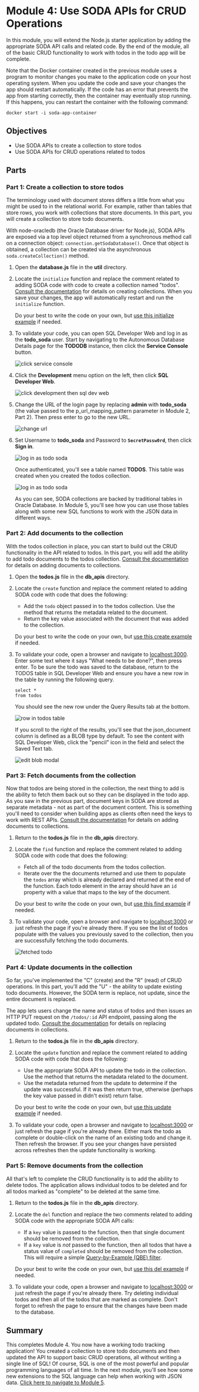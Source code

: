 # Module 4: Use SODA APIs for CRUD Operations

In this module, you will extend the Node.js starter application by adding the appropriate SODA API calls and related code. By the end of the module, all of the basic CRUD functionality to work with todos in the todo app will be complete.

Note that the Docker container created in the previous module uses a program to monitor changes you make to the application code on your host operating system. When you update the code and save your changes the app should restart automatically. If the code has an error that prevents the app from starting correctly, then the container may eventually stop running. If this happens, you can restart the container with the following command:

```
docker start -i soda-app-container
```

## Objectives

- Use SODA APIs to create a collection to store todos
- Use SODA APIs for CRUD operations related to todos

## Parts

### **Part 1**: Create a collection to store todos

The terminology used with document stores differs a little from what you might be used to in the relational world. For example, rather than tables that store rows, you work with collections that store documents. In this part, you will create a collection to store todo documents.

With node-oracledb (the Oracle Database driver for Node.js), SODA APIs are exposed via a top level object returned from a synchronous method call on a connection object: `connection.getSodaDatabase()`. Once that object is obtained, a collection can be created via the asynchronous `soda.createCollection()` method.

1. Open the **database.js** file in the **util** directory.

2. Locate the `initialize` function and replace the comment related to adding SODA code with code to create a collection named "todos". [Consult the documentation](https://oracle.github.io/node-oracledb/doc/api.html#creatingsodacollections) for details on creating collections. When you save your changes, the app will automatically restart and run the `initialize` function.

   Do your best to write the code on your own, but [use this initialize example](solutions/4/initialize.js) if needed.

3. To validate your code, you can open SQL Developer Web and log in as the **todo_soda** user. Start by navigating to the Autonomous Database Details page for the **TODODB** instance, then click the **Service Console** button.

   ![click service console](images/4/click-service-console.png)

3. Click the **Development** menu option on the left, then click **SQL Developer Web**.

   ![click development then sql dev web](images/4/click-development-sql-dev-web.png)

4. Change the URL of the login page by replacing **admin** with **todo_soda** (the value passed to the p_url_mapping_pattern parameter in Module 2, Part 2). Then press enter to go to the new URL.

   ![change url](images/4/change-url.png)

5. Set Username to **todo_soda** and Password to **`SecretPassw0rd`**, then click **Sign in**.

   ![log in as todo soda](images/4/log-in-as-todo-soda.png)

   Once authenticated, you'll see a table named **TODOS**. This table was created when you created the todos collection.
   
   ![log in as todo soda](images/4/todos-table.png)
   
   As you can see, SODA collections are backed by traditional tables in Oracle Database. In Module 5, you'll see how you can use those tables along with some new SQL functions to work with the JSON data in different ways.

### **Part 2**: Add documents to the collection

With the todos collection in place, you can start to build out the CRUD functionality in the API related to todos. In this part, you will add the ability to add todo documents to the todos collection. [Consult the documentation](https://oracle.github.io/node-oracledb/doc/api.html#-293-creating-and-accessing-soda-documents) for details on adding documents to collections.

1. Open the **todos.js** file in the **db_apis** directory.

2. Locate the `create` function and replace the comment related to adding SODA code with code that does the following:
   * Add the `todo` object passed in to the todos collection. Use the method that returns the metadata related to the document.
   * Return the key value associated with the document that was added to the collection.

   Do your best to write the code on your own, but [use this create example](solutions/4/create.js) if needed.

3. To validate your code, open a browser and navigate to [localhost:3000](http://localhost:3000). Enter some text where it says "What needs to be done?", then press enter. To be sure the todo was saved to the database, return to the TODOS table in SQL Developer Web and ensure you have a new row in the table by running the following query.

   ```
   select *
   from todos
   ```

   You should see the new row under the Query Results tab at the bottom.

   ![row in todos table](images/4/row-in-todos-table.png)

   If you scroll to the right of the results, you'll see that the json_document column is defined as a BLOB type by default. To see the content with SQL Developer Web, click the "pencil" icon in the field and select the Saved Text tab.

   ![edit blob modal](images/4/blob-content.png)

### **Part 3**: Fetch documents from the collection

Now that todos are being stored in the collection, the next thing to add is the ability to fetch them back out so they can be displayed in the todo app. As you saw in the previous part, document keys in SODA are stored as separate metadata - not as part of the document content. This is something you'll need to consider when building apps as clients often need the keys to work with REST APIs. [Consult the documentation](https://oracle.github.io/node-oracledb/doc/api.html#-293-creating-and-accessing-soda-documents) for details on adding documents to collections.

1. Return to the **todos.js** file in the **db_apis** directory.

2. Locate the `find` function and replace the comment related to adding SODA code with code that does the following:
   * Fetch all of the todo documents from the todos collection.
   * Iterate over the the documents returned and use them to populate the `todos` array which is already declared and returned at the end of the function. Each todo element in the array should have an `id` property with a value that maps to the key of the document.

   Do your best to write the code on your own, but [use this find example](solutions/4/find.js) if needed.

3. To validate your code, open a browser and navigate to [localhost:3000](http://localhost:3000) or just refresh the page if you're already there. If you see the list of todos populate with the values you previously saved to the collection, then you are successfully fetching the todo documents.

   ![fetched todo](images/4/fetched-todo.png)

### **Part 4**: Update documents in the collection

So far, you've implemented the "C" (create) and the "R" (read) of CRUD operations. In this part, you'll add the "U" - the ability to update existing todo documents. However, the SODA term is replace, not update, since the entire document is replaced. 

The app lets users change the name and status of todos and then issues an HTTP PUT request on the `/todos/:id` API endpoint, passing along the updated todo. [Consult the documentation](https://oracle.github.io/node-oracledb/doc/api.html#-293-creating-and-accessing-soda-documents) for details on replacing documents in collections.

1. Return to the **todos.js** file in the **db_apis** directory.

2. Locate the `update` function and replace the comment related to adding SODA code with code that does the following:
   * Use the appropriate SODA API to update the todo in the collection. Use the method that returns the metadata related to the document.
   * Use the metadata returned from the update to determine if the update was successful. If it was then return true, otherwise (perhaps the key value passed in didn't exist) return false.

   Do your best to write the code on your own, but [use this update example](solutions/4/update.js) if needed.

3. To validate your code, open a browser and navigate to [localhost:3000](http://localhost:3000) or just refresh the page if you're already there. Either mark the todo as complete or double-click on the name of an existing todo and change it. Then refresh the browser. If you see your changes have persisted across refreshes then the update functionality is working.

### **Part 5**: Remove documents from the collection

All that's left to complete the CRUD functionality is to add the ability to delete todos. The application allows individual todos to be deleted and for all todos marked as "complete" to be deleted at the same time.

1. Return to the **todos.js** file in the **db_apis** directory.

2. Locate the `del` function and replace the two comments related to adding SODA code with the appropriate SODA API calls:
   * If a `key` value is passed to the function, then that single document should be removed from the collection.
   * If a `key` value is _not_ passed to the function, then all todos that have a status value of `completed` should be removed from the collection. This will require a simple [Query-by-Example (QBE) filter](https://oracle.github.io/node-oracledb/doc/api.html#sodaqbesearches).

   Do your best to write the code on your own, but [use this del example](solutions/4/del.js) if needed.

3. To validate your code, open a browser and navigate to [localhost:3000](http://localhost:3000) or just refresh the page if you're already there. Try deleting individual todos and then all of the todos that are marked as complete. Don't forget to refresh the page to ensure that the changes have been made to the database. 

## Summary

This completes Module 4. You now have a working todo tracking application! You created a collection to store todo documents and then updated the API to support basic CRUD operations, all without writing a single line of SQL! Of course, SQL is one of the most powerful and popular programming languages of all time. In the next module, you'll see how some new extensions to the SQL language can help when working with JSON data. [Click here to navigate to Module 5](5-use-sql-features-for-json.md).